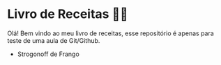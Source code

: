 # Livro de Receitas :man_cook:

Olá! Bem vindo ao meu livro de receitas, esse repositório é apenas para teste de uma aula de Git/Github.

* Strogonoff de Frango






